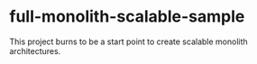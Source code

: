 # full-monolith-scalable-sample
This project burns to be a start point to create scalable monolith architectures.

